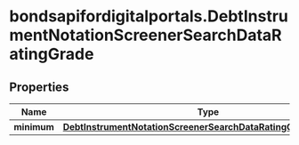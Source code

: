 # bondsapifordigitalportals.DebtInstrumentNotationScreenerSearchDataRatingGrade

## Properties

Name | Type | Description | Notes
------------ | ------------- | ------------- | -------------
**minimum** | [**DebtInstrumentNotationScreenerSearchDataRatingGradeMinimum**](DebtInstrumentNotationScreenerSearchDataRatingGradeMinimum.md) |  | [optional] 


